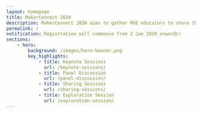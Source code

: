 ```yaml
---
layout: homepage
title: MakerConnect 2020
description: MakerConnect 2020 aims to gather MOE educators to share their insights, practices and experiences in Maker Education.
permalink: /
notification: Registration will commence from 2 Jan 2020 onwards! 
sections:
    - hero:
        background: /images/hero-banner.png
        key_highlights:
            - title: Keynote Sessions
              url: /keynote-sessions/
            - title: Panel Discussion
              url: /panel-discussion/
            - title: Sharing Sessions
              url: /sharing-sessions/
            - title: Exploration Session
              url: /exploration-session/
---
```

